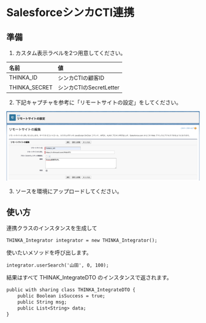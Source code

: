 # SalesforceシンカCTI連携
## 準備
1. カスタム表示ラベルを2つ用意してください。 

|名前|値|
|:----|:----|
|THINKA_ID|シンカCTIの顧客ID|
|THINKA_SECRET|シンカCTIのSecretLetter|

2. 下記キャプチャを参考に「リモートサイトの設定」をしてください。
  
![リモートサイトの設定](./remote_site_setting.png)

3. ソースを環境にアップロードしてください。

## 使い方
連携クラスのインスタンスを生成して
```Apex
THINKA_Integrator integrator = new THINKA_Integrator();
```
使いたいメソッドを呼び出します。
```Apex
integrator.userSearch('山田', 0, 100);
```
結果はすべて THINAK_IntegrateDTO のインスタンスで返されます。
```Apex:THINKA_IntegrateDTO
public with sharing class THINKA_IntegrateDTO {
    public Boolean isSuccess = true;
    public String msg;
    public List<String> data;
}
```

